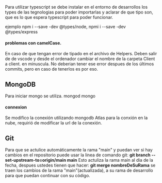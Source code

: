 Para utilizar typescript se debe instalar en el entorno de desarrollos los types de las tegnologias para poder importarlas y aclarar de que tipo son, que es lo que espera typescript para poder funcionar.

ejemplo npm i --save -dev @types/node, npmi i --save -dev @types/express
#### problemas con camelCase.
En caso de que tengan error de tipado en el archivo de Helpers.
Deben salir de de vscode y desde el ordenador cambiar el nombre de la carpeta Client a client. en minuscula.
No deberian tener ese error despues de los últimos commits, pero en caso de tenerlos es por eso.

## MongoDB

Para iniciar mongo se utiliza.
mongod
mongo

#### connexion
Se modifico la conexión utilizando mongodb Atlas para la conxión en la nube, requirió de modificar la url de la conexión.



## Git

Para que se actulice automáticamente la rama "main" y puedan ver si hay cambios en el repositorio
puede usar la linea de comando git: **git branch --set-upstream-to=origin/main main**
Esto actuliza la rama main al dia de la fecha, despues ustedes tienen que hacer: **git merge nombreDeSuRama**
se traen los cambios de la rama "main"(actualizada), a su rama de desarrollo para que puedan continuar con su código.
